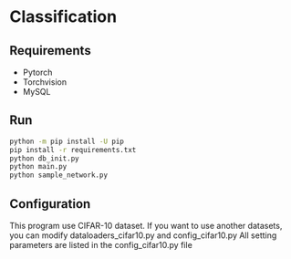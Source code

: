 # Classification

## Requirements
- Pytorch
- Torchvision
- MySQL

## Run
```bash
python -m pip install -U pip
pip install -r requirements.txt
python db_init.py
python main.py
python sample_network.py
```

## Configuration
This program use CIFAR-10 dataset.
If you want to use another datasets, you can modify dataloaders_cifar10.py and config_cifar10.py
All setting parameters are listed in the config_cifar10.py file


